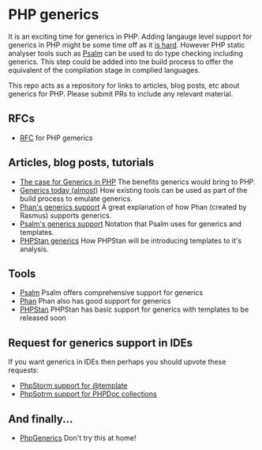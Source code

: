 # PHP generics

It is an exciting time for generics in PHP. Adding langauge level support for generics in PHP might be some time off as it [is hard](https://www.youtube.com/watch?v=teKnckg5x7I&feature=youtu.be&t=1121). However PHP static analyser tools such as [Psalm](https://psalm.dev) can be used to do type checking including generics. This step could be added into tne build process to offer the equivalent of the compliation stage in complied languages. 

This repo acts as a repository for links to articles, blog posts, etc about generics for PHP. Please submit PRs to include any relevant material.

## RFCs

- [RFC](https://wiki.php.net/rfc/generics) for PHP gemerics


## Articles, blog posts, tutorials

- [The case for Generics in PHP](https://www.phparch.com/2018/11/the-case-for-generics-in-php/) The benefits generics would bring to PHP.
- [Generics today (almost)](https://www.daveliddament.co.uk/articles/php-generics-today-almost/) How existing tools can be used as part of the build process to emulate generics. 
- [Phan's generics support](https://github.com/phan/phan/wiki/Generic-Types) A great explanation of how Phan (created by Rasmus) supports generics.
- [Psalm's generics support](https://psalm.dev/docs/annotating_code/templated_annotations/) Notation that Psalm uses for generics and templates. 
- [PHPStan generics](https://arnaud.le-blanc.net/post/phpstan-generics.html) How PHPStan will be introducing templates to it's analysis.


## Tools 

- [Psalm](https://psalm.dev) Psalm offers comprehensive support for generics
- [Phan](https://github.com/phan/phan) Phan also has good support for generics
- [PHPStan](https://github.com/phpstan/phpstan) PHPStan has basic support for generics with templates to be released soon


## Request for generics support in IDEs

If you want generics in IDEs then perhaps you should upvote these requests:

- [PhpStorm support for @template](https://youtrack.jetbrains.com/issue/WI-47158)
- [PhpSotrm support for PHPDoc collections](https://youtrack.jetbrains.com/issue/WI-43843)



## And finally...

- [PhpGenerics](https://github.com/ircmaxell/PhpGenerics) Don't try this at home!
